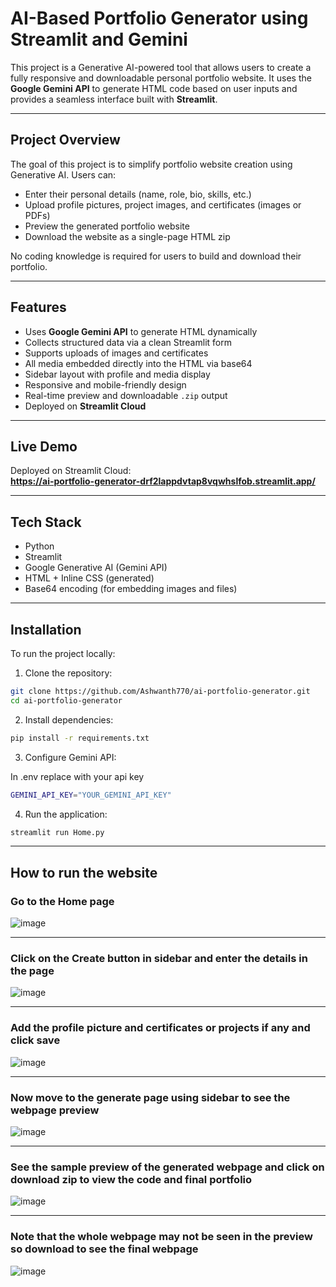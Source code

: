 # AI-Based Portfolio Generator using Streamlit and Gemini

This project is a Generative AI-powered tool that allows users to create a fully responsive and downloadable personal portfolio website. It uses the **Google Gemini API** to generate HTML code based on user inputs and provides a seamless interface built with **Streamlit**.

---

## Project Overview

The goal of this project is to simplify portfolio website creation using Generative AI. Users can:

- Enter their personal details (name, role, bio, skills, etc.)
- Upload profile pictures, project images, and certificates (images or PDFs)
- Preview the generated portfolio website
- Download the website as a single-page HTML zip

No coding knowledge is required for users to build and download their portfolio.

---

## Features

- Uses **Google Gemini API** to generate HTML dynamically
- Collects structured data via a clean Streamlit form
- Supports uploads of images and certificates
- All media embedded directly into the HTML via base64
- Sidebar layout with profile and media display
- Responsive and mobile-friendly design
- Real-time preview and downloadable `.zip` output
- Deployed on **Streamlit Cloud**

---

## Live Demo

Deployed on Streamlit Cloud:  
**https://ai-portfolio-generator-drf2lappdvtap8vqwhslfob.streamlit.app/**  

---

## Tech Stack

- Python
- Streamlit
- Google Generative AI (Gemini API)
- HTML + Inline CSS (generated)
- Base64 encoding (for embedding images and files)

---

## Installation

To run the project locally:

1. Clone the repository:
  
```bash 
git clone https://github.com/Ashwanth770/ai-portfolio-generator.git
cd ai-portfolio-generator
```

2. Install dependencies:

```bash
pip install -r requirements.txt
```

3. Configure Gemini API:

In .env replace with your api key
```bash
GEMINI_API_KEY="YOUR_GEMINI_API_KEY"
```

4. Run the application:

```bash
streamlit run Home.py
```

---


## How to run the website 

### Go to the Home page

![image](https://github.com/user-attachments/assets/9cb3355e-e29d-4a89-83cf-d8f05fe43cb6)

---

### Click on the Create button in sidebar and enter the details in the page
  
![image](https://github.com/user-attachments/assets/31c39591-f98a-421b-9bb8-0ed4eb2816f6)

---

### Add the profile picture and certificates or projects if any and click save

![image](https://github.com/user-attachments/assets/05f7e702-3777-4236-af46-488fda6eceaf)

---

### Now move to the generate page using sidebar to see the webpage preview
  
![image](https://github.com/user-attachments/assets/87d57d4e-48d6-4a55-b410-63275e0c3fc8)

---

### See the sample preview of the generated webpage and click on download zip to view the code and final portfolio
  
![image](https://github.com/user-attachments/assets/b7f4ed0d-97ab-4645-acb3-91cf01d97e63)

---

### Note that the whole webpage may not be seen in the preview so download to see the final webpage
  
![image](https://github.com/user-attachments/assets/10a4397d-8ae6-4fb4-a235-d552e2aec1f0)



